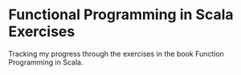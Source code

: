 # Functional Programming in Scala Exercises

Tracking my progress through the exercises in the book Function Programming in Scala.
